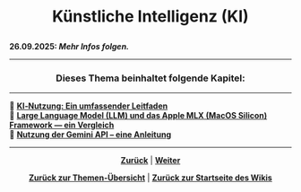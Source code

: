# <p align="center">Künstliche Intelligenz (KI)</p>
<!-- Einleitung -->

**26.09.2025: _Mehr Infos folgen._**

---

### <p align="center">Dieses Thema beinhaltet folgende Kapitel:</p>

---

🔹 [**KI‐Nutzung: Ein umfassender Leitfaden**](/docs/04-tools/07-ki/01-leitfaden/README.md) </br>
🔹 [**Large Language Model (LLM) und das Apple MLX (MacOS Silicon) Framework — ein Vergleich**](/docs/04-tools/07-ki/02-llm-mlx/README.md) </br>
🔹 [**Nutzung der Gemini API – eine Anleitung**](/docs/04-tools/07-ki/03-gemini/README.md) </br>

---

<p align="center">
<a href="/docs/04-tools/06-launchpad/03-videos/README.md"><strong>Zurück</strong></a> | 
<a href="/docs/04-tools/07-ki/01-leitfaden/README.md"><strong>Weiter</strong></a>
</p>

<p align="center">
<a href="/docs/04-tools/README.md/#dieser-themenbereich-beinhaltet-folgende-themen"><strong>Zurück zur Themen-Übersicht</strong></a> | <a href="/docs/00-willkommen/README.md"><strong>Zurück zur Startseite des Wikis</strong></a>
</p>

